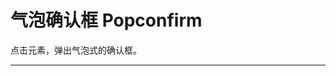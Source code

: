# 气泡确认框 Popconfirm

点击元素，弹出气泡式的确认框。

---

<script setup>
import PopconfirmBasicUse from "./component/popconfirm-basic-use.md"
import PopconfirmBtn from "./component/popconfirm-btn.md"
import PopconfirmPosition from "./component/popconfirm-position.md"
import PopconfirmType from "./component/popconfirm-type.md"
import PopconfirmApi from "./component/popconfirm-api.md"
</script>

<popconfirm-basic-use />
<popconfirm-btn />
<popconfirm-position />
<popconfirm-type />
<popconfirm-api />
